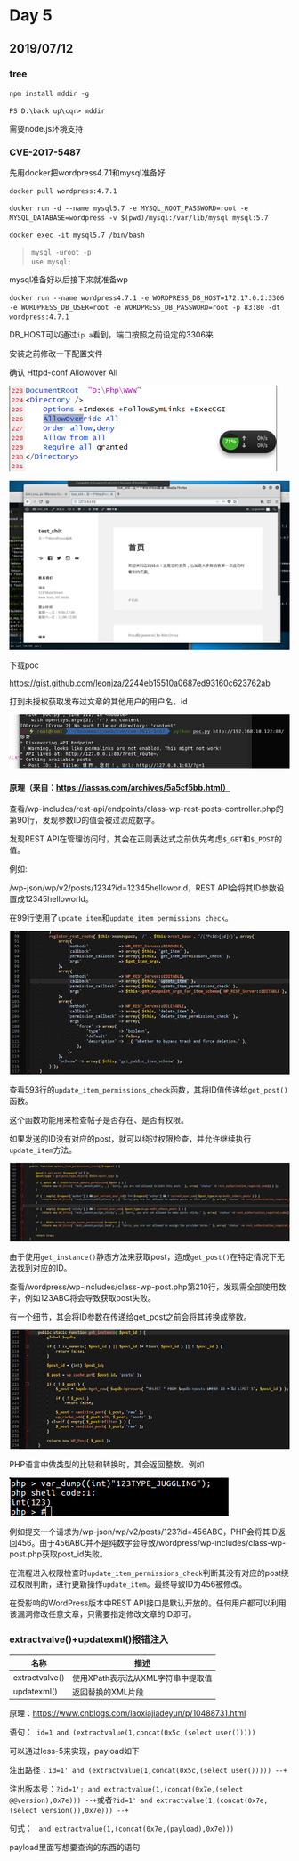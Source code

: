 
  
# Day 5  

## 2019/07/12

### tree

`npm install mddir -g`

`PS D:\back up\cqr> mddir`

需要node.js环境支持

### CVE-2017-5487

先用docker把wordpress4.7.1和mysql准备好

`docker pull wordpress:4.7.1`

`docker run -d --name mysql5.7 -e MYSQL_ROOT_PASSWORD=root -e MYSQL_DATABASE=wordpress -v $(pwd)/mysql:/var/lib/mysql mysql:5.7`

`docker exec -it mysql5.7 /bin/bash`

> `mysql -uroot -p`  
> `use mysql;`  

mysql准备好以后接下来就准备wp

`docker run --name wordpress4.7.1 -e WORDPRESS_DB_HOST=172.17.0.2:3306 -e WORDPRESS_DB_USER=root -e WORDPRESS_DB_PASSWORD=root -p 83:80 -dt wordpress:4.7.1
`

DB_HOST可以通过`ip a`看到，端口按照之前设定的3306来

安装之前修改一下配置文件

确认 Httpd-conf  Allowover All

![img1](https://raw.githubusercontent.com/largewaste/cqr/master/imgs(copied%20from%20other%20places)/0712_1.png)

![img2](https://raw.githubusercontent.com/largewaste/cqr/master/imgs(copied%20from%20other%20places)/0712_2.png)

下载poc

https://gist.github.com/leonjza/2244eb15510a0687ed93160c623762ab

打到未授权获取发布过文章的其他用户的用户名、id

![img3](https://raw.githubusercontent.com/largewaste/cqr/master/imgs(copied%20from%20other%20places)/0712_3.png)

#### 原理（来自：https://iassas.com/archives/5a5cf5bb.html）

查看/wp-includes/rest-api/endpoints/class-wp-rest-posts-controller.php的第90行，发现参数ID的值会被过滤成数字。

发现REST API在管理访问时，其会在正则表达式之前优先考虑`$_GET`和`$_POST`的值。

例如: 

/wp-json/wp/v2/posts/1234?id=12345helloworld，REST API会将其ID参数设置成12345helloworld。

在99行使用了`update_item`和`update_item_permissions_check`。

![img4](https://raw.githubusercontent.com/largewaste/cqr/master/imgs(copied%20from%20other%20places)/0712_4.png)

查看593行的`update_item_permissions_check`函数，其将ID值传递给`get_post()`函数。

这个函数功能用来检查帖子是否存在、是否有权限。

如果发送的ID没有对应的post，就可以绕过权限检查，并允许继续执行`update_item`方法。

![img5](https://raw.githubusercontent.com/largewaste/cqr/master/imgs(copied%20from%20other%20places)/0712_5.png)

由于使用`get_instance()`静态方法来获取post，造成`get_post()`在特定情况下无法找到对应的ID。

查看/wordpress/wp-includes/class-wp-post.php第210行，发现需全部使用数字，例如123ABC将会导致获取post失败。

有一个细节，其会将ID参数在传递给get_post之前会将其转换成整数。

![img6](https://raw.githubusercontent.com/largewaste/cqr/master/imgs(copied%20from%20other%20places)/0712_6.png)

PHP语言中做类型的比较和转换时，其会返回整数。例如

![img7](https://raw.githubusercontent.com/largewaste/cqr/master/imgs(copied%20from%20other%20places)/0712_7.png)

例如提交一个请求为/wp-json/wp/v2/posts/123?id=456ABC，PHP会将其ID返回456。由于456ABC并不是纯数字会导致/wordpress/wp-includes/class-wp-post.php获取post_id失败。

在流程进入权限检查时`update_item_permissions_check`判断其没有对应的post绕过权限判断，进行更新操作`update_item`。最终导致ID为456被修改。

在受影响的WordPress版本中REST API接口是默认开放的。任何用户都可以利用该漏洞修改任意文章，只需要指定修改文章的ID即可。

### extractvalve()+updatexml()报错注入

名称 |   描述    |   
-|-
extractvalve() | 使用XPath表示法从XML字符串中提取值
updatexml() | 返回替换的XML片段

原理：https://www.cnblogs.com/laoxiajiadeyun/p/10488731.html

语句：` id=1 and (extractvalue(1,concat(0x5c,(select user()))))`

可以通过less-5来实现，payload如下

注出路径：`id=1' and (extractvalue(1,concat(0x5c,(select user())))) --+`

注出版本号：`?id=1'; and extractvalue(1,(concat(0x7e,(select @@version),0x7e))) --+`或者`?id=1' and extractvalue(1,(concat(0x7e,(select version()),0x7e))) --+`

句式：
` and extractvalue(1,(concat(0x7e,(payload),0x7e)))`

payload里面写想要查询的东西的语句

